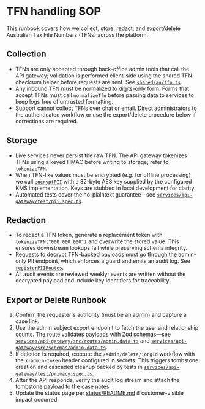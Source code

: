 # TFN handling SOP

This runbook covers how we collect, store, redact, and export/delete Australian Tax File Numbers (TFNs) across the platform.

## Collection
- TFNs are only accepted through back-office admin tools that call the API gateway; validation is performed client-side using the shared TFN checksum helper before requests are sent. See [`shared/au/tfn.ts`](../../shared/au/tfn.ts#L1-L21).
- Any inbound TFN must be normalized to digits-only form. Forms that accept TFNs must call `normalizeTfn` before passing data to services to keep logs free of untrusted formatting.
- Support cannot collect TFNs over chat or email. Direct administrators to the authenticated workflow or use the export/delete procedure below if corrections are required.

## Storage
- Live services never persist the raw TFN. The API gateway tokenizes TFNs using a keyed HMAC before writing to storage; refer to [`tokenizeTFN`](../../services/api-gateway/src/lib/pii.ts#L47-L64).
- When TFN-like values must be encrypted (e.g. for offline processing) we call [`encryptPII`](../../services/api-gateway/src/lib/pii.ts#L66-L82) with a 32-byte AES key supplied by the configured KMS implementation. Keys are stubbed in local development for clarity.
- Automated tests cover the no-plaintext guarantee—see [`services/api-gateway/test/pii.spec.ts`](../../services/api-gateway/test/pii.spec.ts#L54-L80).

## Redaction
- To redact a TFN token, generate a replacement token with `tokenizeTFN("000 000 000")` and overwrite the stored value. This ensures downstream lookups fail while preserving schema integrity.
- Requests to decrypt TFN-backed payloads must go through the admin-only PII endpoint, which enforces a guard and emits an audit log. See [`registerPIIRoutes`](../../services/api-gateway/src/lib/pii.ts#L108-L147).
- All audit events are reviewed weekly; events are written without the decrypted payload and include key identifiers for traceability.

## Export or Delete Runbook
1. Confirm the requester's authority (must be an admin) and capture a case link.
2. Use the admin subject export endpoint to fetch the user and relationship counts. The route validates payloads with Zod schemas—see [`services/api-gateway/src/routes/admin.data.ts`](../../services/api-gateway/src/routes/admin.data.ts#L134-L156) and [`services/api-gateway/src/schemas/admin.data.ts`](../../services/api-gateway/src/schemas/admin.data.ts#L1-L36).
3. If deletion is required, execute the `/admin/delete/:orgId` workflow with the `x-admin-token` header configured in secrets. This triggers tombstone creation and cascaded cleanup backed by tests in [`services/api-gateway/test/privacy.spec.ts`](../../services/api-gateway/test/privacy.spec.ts#L53-L104).
4. After the API responds, verify the audit log stream and attach the tombstone payload to the case notes.
5. Update the status page per [status/README.md](../../status/README.md) if customer-visible impact occurred.
